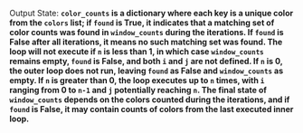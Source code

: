 Output State: **`color_counts` is a dictionary where each key is a unique color from the `colors` list; if `found` is True, it indicates that a matching set of color counts was found in `window_counts` during the iterations. If `found` is False after all iterations, it means no such matching set was found. The loop will not execute if `n` is less than 1, in which case `window_counts` remains empty, `found` is False, and both `i` and `j` are not defined. If `n` is 0, the outer loop does not run, leaving `found` as False and `window_counts` as empty. If `n` is greater than 0, the loop executes up to `n` times, with `i` ranging from 0 to `n-1` and `j` potentially reaching `n`. The final state of `window_counts` depends on the colors counted during the iterations, and if `found` is False, it may contain counts of colors from the last executed inner loop.**